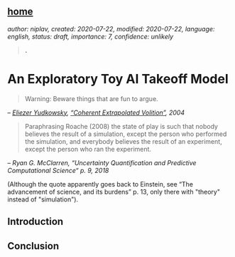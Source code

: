 [home](./index.md)
------------------

*author: niplav, created: 2020-07-22, modified: 2020-07-22, language: english, status: draft, importance: 7, confidence: unlikely*

> __.__

An Exploratory Toy AI Takeoff Model
===================================

> Warning: Beware things that are fun to argue.

*– [Eliezer Yudkowsky](https://en.wikipedia.org/wiki/Eliezer_Yudkowsky), [“Coherent Extrapolated Volition”](./doc/converging_preference_utilitarianism/coherent_extrapolated_volition_yudkowsky_2004.pdf "Coherent Extrapolated Volition"), 2004*

> Paraphrasing Roache (2008) the state of play is such that nobody
believes the result of a simulation, except the person who performed
the simulation, and everybody believes the result of an experiment,
except the person who ran the experiment.

*– Ryan G. McClarren, “Uncertainty Quantification and Predictive Computational Science“ p. 9, 2018*

(Although the quote apparently goes back to Einstein, see “The
advancement of science, and its burdens” p. 13, only there with "theory"
instead of "simulation").

Introduction
------------

Conclusion
----------
